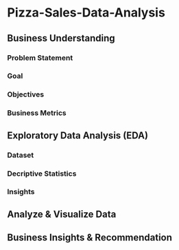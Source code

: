 # Pizza-Sales-Data-Analysis

## Business Understanding
### Problem Statement
### Goal
### Objectives
### Business Metrics

## Exploratory Data Analysis (EDA)
### Dataset 
### Decriptive Statistics
### Insights

## Analyze & Visualize Data

## Business Insights & Recommendation
